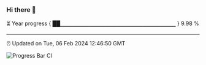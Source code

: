 ### Hi there 👋

⏳ Year progress { ██▁▁▁▁▁▁▁▁▁▁▁▁▁▁▁▁▁▁▁▁▁▁▁▁▁▁▁▁ } 9.98 %

---

⏰ Updated on Tue, 06 Feb 2024 12:46:50 GMT

![Progress Bar CI](https://github.com/IshwaranRudhara/GIT-ACTION/workflows/Progress%20Bar%20CI/badge.svg)
